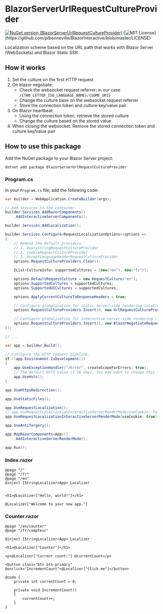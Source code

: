 # BlazorServerUrlRequestCultureProvider

[![NuGet version (BlazorServerUrlRequestCultureProvider)](https://img.shields.io/nuget/v/BlazorServerUrlRequestCultureProvider.svg)](https://www.nuget.org/packages/BlazorServerUrlRequestCultureProvider/)
[![MIT License](https://img.shields.io/apm/l/atomic-design-ui.svg?)](https://github.com/plbonneville/BlazorInteractive/blob/master/LICENSE)

Localization scheme based on the URL path that works with Blazor Server (WebSockets) and Blazor Static SSR.

## How it works

1. Set the culture on the first HTTP request
2. On blazor negotiate:
    - Check the websocket request referrer; in our case `/{TWO_LETTER_ISO_LANGUAGE_NAME}/{SOME_URI}`
    - Change the culture base on the websocket request referrer
    - Store the connection token and culture key/value pair
3. On Blazor heartbeat:
    - Using the connection token, retrieve the stored culture
    - Change the culture based on the stored value
4. When closing the websocket:
    Remove the stored connection token and culture key/value pair

## How to use this package

Add the NuGet package to your Blazor Server project:

```bash
dotnet add package BlazorServerUrlRequestCultureProvider
```

### Program.cs

In your `Program.cs` file, add the following code:

```csharp
var builder = WebApplication.CreateBuilder(args);

// Add services to the container.
builder.Services.AddRazorComponents()
    .AddInteractiveServerComponents();

builder.Services.AddLocalization();

builder.Services.Configure<RequestLocalizationOptions>(options =>
{
    // Remove the default providers
    // 1. QueryStringRequestCultureProvider
    // 2. CookieRequestCultureProvider
    // 3. AcceptLanguageHeaderRequestCultureProvider
    options.RequestCultureProviders.Clear();

    IList<CultureInfo> supportedCultures = [new("en"), new("fr")];

    options.DefaultRequestCulture = new RequestCulture("en");
    options.SupportedCultures = supportedCultures;
    options.SupportedUICultures = supportedCultures;

    options.ApplyCurrentCultureToResponseHeaders = true;

    // Configure globalization for static server-side rendering (static SSR)
    options.RequestCultureProviders.Insert(0, new UrlRequestCultureProvider(options));

    // Configure globalization for interactive server-side rendering (interactive SSR) using Blazor Server.
    options.RequestCultureProviders.Insert(1, new BlazorNegotiateRequestCultureProvider(options));
});

// ...

var app = builder.Build();

// Configure the HTTP request pipeline.
if (!app.Environment.IsDevelopment())
{
    app.UseExceptionHandler("/Error", createScopeForErrors: true);
    // The default HSTS value is 30 days. You may want to change this for production scenarios, see https://aka.ms/aspnetcore-hsts.
    app.UseHsts();
}

app.UseHttpsRedirection();

app.UseStaticFiles();

app.UseRequestLocalization();
// app.UseRequestLocalizationInteractiveServerRenderMode(useCookie: false); // Server-side ConcurrentDictionary storage
app.UseRequestLocalizationInteractiveServerRenderMode(useCookie: true); // Client-side cookie storage

app.UseAntiforgery();

app.MapRazorComponents<App>()
    .AddInteractiveServerRenderMode();

app.Run();
```

### Index.razor

```razor
@page "/"
@page "/fr"
@page "/en"
@inject IStringLocalizer<App> Localizer


<h1>@Localizer["Hello, world!"]</h1>

@Localizer["Welcome to your new app."]
```

### Counter.razor

```
@page "/en/counter"
@page "/fr/compteur"

@inject IStringLocalizer<App> Localizer

<h1>@Localizer["Counter"]</h1>

<p>@Localizer["Current count:"] @currentCount</p>

<button class="btn btn-primary" @onclick="IncrementCount">@Localizer["Click me"]</button>

@code {
    private int currentCount = 0;

    private void IncrementCount()
    {
        currentCount++;
    }
}
```
